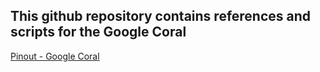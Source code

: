 ## This github repository contains references and scripts for the Google Coral

[Pinout - Google Coral](https://github.com/AnchorageBot/YouTube/blob/9f0b96dc98b35cfbcd22ea3fa7ef14335ae20b53/GoogleCoral/pinoutGoogleCoral.jpg)
